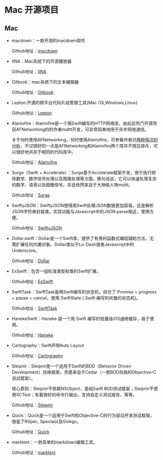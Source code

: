 # Mac 开源项目

## Mac

* macdown：一款开源的macdown软件
  
  Github地址：[macdown](https://github.com/MacDownApp/macdown)
  

* IINA：Mac系统下的开源播放器

    Github地址：[IINA](https://github.com/lhc70000/iina)

* Gitbook：mac系统下的文本编辑器

    Github地址：[Gitbook](https://github.com/GitbookIO/gitbook)

* Lepton:开源的跨平台代码片段管理工具(Mac OS,Windows,Linux)

    Github地址：[Lepton](https://github.com/hackjutsu/Lepton)

 * Alamofire：Alamofire是一个用Swift编写的HTTP网络库，由此前热门开源项目AFNetworking的的作者mattt开发，可非常简单地用于异步网络通信。

    关于何时使用AFNetworking，何时使用Alamofire，可参看作者对[两种情况的分析](https://github.com/Alamofire/Alamofire)，不过很好的一点是AFNetworking和Alamofire两个库并不相互排斥，可以很好地共存于相同的代码库中。

    Github地址：[Alamofire](https://github.com/Alamofire/Alamofire)

* Surge（Swift + Accelerate）：Surge基于Accelerate框架开发，用于执行矩阵数学、数字信号处理以及图像处理等方面。换句话说，它可以快速处理复杂的数学、语音以及图像信号。并且依然来自于大神级人物mattt。

  Github地址：[Surge](https://github.com/mattt/Surge)

* SwiftyJSON：SwiftyJSON使得用Swift处理JSON数据更加容易。这是解析JSON字符串封装类。实现功能与Javascript中的JSON.parse相近，使用方便。

  Github地址：[SwiftyJSON](https://github.com/SwiftyJSON/SwiftyJSON)

* Dollar.swift：Dollar是一个Swift库，提供了有用的函数式编程辅助方法，无需扩展任何内置对象。Dollar类似于Lo-Dash或者Javascript中的Underscore。

  Github地址：[Dollar](https://github.com/ankurp/Dollar.swift)

* ExSwift：包含一组标准类型和类的Swift扩展。

    Github地址：[ExSwift](https://github.com/pNre/ExSwift)

* SwiftTask：SwiftTask是用Swift编写的状态机，综合了 Promise + progress + pause + cancel，使用 SwiftState ( Swift 编写的优雅的状态机)。

  Github地址：[SwiftTask](https://github.com/ReactKit/SwiftTask)

* HanekeSwift：Haneke 是一个用 Swift 编写的轻量级iOS通用缓存，易于使用。

  Github地址：[Haneke](https://github.com/Haneke/HanekeSwift)

* Cartography：Swift声明Auto Layout

   Github地址：[Cartography](https://github.com/robb/Cartography)

* Sleipnir：Sleipnir是一个适用于Swift的BDD（Behavior Driven Development）风格框架，灵感来自于Cedar（一款BDD风格的Objective-C测试框架）。 

    核心原则：Sleipnir不依赖NSObject，是纯Swift BDD测试框架；Sleipnir不使用XCTest；有着很好的命令行输出，支持自定义测试报告，等等。

    Github地址：[Sleipnir](https://github.com/railsware/Sleipnir)

* Quick：Quick是一个适用于Swift和Objective-C的行为驱动开发测试框架。借鉴了RSpec, Specta以及Ginkgo。

    Github地址：[Quick](https://github.com/Quick/Quick)

* marktext：一款简单的markdown编辑工具。

  Github地址：[marktext](https://github.com/marktext/marktext)

